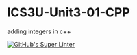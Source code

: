 # ICS3U-Unit3-01-CPP
adding integers in c++

[![GitHub's Super Linter](https://github.com/Aidan-Lalonde-Novales/ICS3U-Unit3-01-CPP/workflows/GitHub's%20Super%20Linter/badge.svg)](https://github.com/Aidan-Lalonde-Novales/ICS3U-Unit3-01-CPP/actions)
